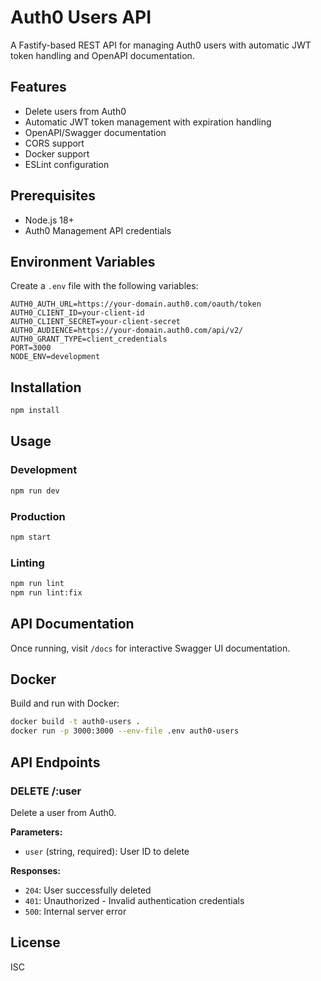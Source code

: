 # Auth0 Users API

A Fastify-based REST API for managing Auth0 users with automatic JWT token handling and OpenAPI documentation.

## Features

- Delete users from Auth0
- Automatic JWT token management with expiration handling
- OpenAPI/Swagger documentation
- CORS support
- Docker support
- ESLint configuration

## Prerequisites

- Node.js 18+
- Auth0 Management API credentials

## Environment Variables

Create a `.env` file with the following variables:

```env
AUTH0_AUTH_URL=https://your-domain.auth0.com/oauth/token
AUTH0_CLIENT_ID=your-client-id
AUTH0_CLIENT_SECRET=your-client-secret
AUTH0_AUDIENCE=https://your-domain.auth0.com/api/v2/
AUTH0_GRANT_TYPE=client_credentials
PORT=3000
NODE_ENV=development
```

## Installation

```bash
npm install
```

## Usage

### Development
```bash
npm run dev
```

### Production
```bash
npm start
```

### Linting
```bash
npm run lint
npm run lint:fix
```

## API Documentation

Once running, visit `/docs` for interactive Swagger UI documentation.

## Docker

Build and run with Docker:

```bash
docker build -t auth0-users .
docker run -p 3000:3000 --env-file .env auth0-users
```

## API Endpoints

### DELETE /:user
Delete a user from Auth0.

**Parameters:**
- `user` (string, required): User ID to delete

**Responses:**
- `204`: User successfully deleted
- `401`: Unauthorized - Invalid authentication credentials
- `500`: Internal server error

## License

ISC